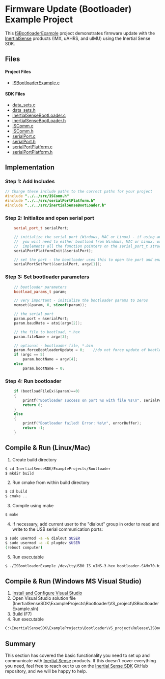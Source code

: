 # Firmware Update (Bootloader) Example Project

This [ISBootloaderExample](https://github.com/inertialsense/InertialSenseSDK/tree/release/ExampleProjects/Bootloader) project demonstrates firmware update with the <a href="https://inertialsense.com">InertialSense</a> products (IMX, uAHRS, and uIMU) using the Inertial Sense SDK.

## Files

#### Project Files

* [ISBootloaderExample.c](https://github.com/inertialsense/InertialSenseSDK/tree/release/ExampleProjects/Bootloader/ISBootloaderExample.c)

#### SDK Files

* [data_sets.c](https://github.com/inertialsense/InertialSenseSDK/tree/master/src/data_sets.c)
* [data_sets.h](https://github.com/inertialsense/InertialSenseSDK/tree/master/src/data_sets.h)
* [inertialSenseBootLoader.c](https://github.com/inertialsense/InertialSenseSDK/tree/master/src/inertialSenseBootLoader.c)
* [inertialSenseBootLoader.h](https://github.com/inertialsense/InertialSenseSDK/tree/master/src/inertialSenseBootLoader.h)
* [ISComm.c](https://github.com/inertialsense/InertialSenseSDK/tree/master/src/ISComm.c)
* [ISComm.h](https://github.com/inertialsense/InertialSenseSDK/tree/master/src/ISComm.h)
* [serialPort.c](https://github.com/inertialsense/InertialSenseSDK/tree/master/src/serialPort.c)
* [serialPort.h](https://github.com/inertialsense/InertialSenseSDK/tree/master/src/serialPort.h)
* [serialPortPlatform.c](https://github.com/inertialsense/InertialSenseSDK/tree/master/src/serialPortPlatform.c)
* [serialPortPlatform.h](https://github.com/inertialsense/InertialSenseSDK/tree/master/src/serialPortPlatform.h)


## Implementation

### Step 1: Add Includes

```C++
// Change these include paths to the correct paths for your project
#include "../../src/ISComm.h"
#include "../../src/serialPortPlatform.h"
#include "../../src/inertialSenseBootLoader.h"
```

### Step 2: Initialize and open serial port

```C++
	serial_port_t serialPort;

	// initialize the serial port (Windows, MAC or Linux) - if using an embedded system like Arduino,
	//  you will need to either bootload from Windows, MAC or Linux, or implement your own code that
	//  implements all the function pointers on the serial_port_t struct.
	serialPortPlatformInit(&serialPort);

	// set the port - the bootloader uses this to open the port and enable bootload mode, etc.
	serialPortSetPort(&serialPort, argv[1]);
```

### Step 3: Set bootloader parameters

```C++
	// bootloader parameters
	bootload_params_t param;

	// very important - initialize the bootloader params to zeros
	memset(&param, 0, sizeof(param));

	// the serial port
	param.port = &serialPort;
	param.baudRate = atoi(argv[2]);

	// the file to bootload, *.hex
	param.fileName = argv[3];

	// optional - bootloader file, *.bin
	param.forceBootloaderUpdate = 0;	//do not force update of bootloader
	if (argc == 5)
		param.bootName = argv[4];
	else
		param.bootName = 0;
```

### Step 4: Run bootloader

```C++
	if (bootloadFileEx(&param)==0)
	{
		printf("Bootloader success on port %s with file %s\n", serialPort.port, param.fileName);
		return 0;
	}
	else
	{
		printf("Bootloader failed! Error: %s\n", errorBuffer);
		return -1;
	}
```

## Compile & Run (Linux/Mac)

1. Create build directory
``` bash
$ cd InertialSenseSDK/ExampleProjects/Bootloader
$ mkdir build
```
2. Run cmake from within build directory
``` bash
$ cd build
$ cmake ..
```
3. Compile using make
 ``` bash
 $ make
 ```
4. If necessary, add current user to the "dialout" group in order to read and write to the USB serial communication ports:
```bash
$ sudo usermod -a -G dialout $USER
$ sudo usermod -a -G plugdev $USER
(reboot computer)
```
5. Run executable
``` bash
$ ./ISBootloaderExample /dev/ttyUSB0 IS_uINS-3.hex bootloader-SAMx70.bin
```
## Compile & Run (Windows MS Visual Studio)

1. [Install and Configure Visual Studio](../../software/SDK/#installing-and-configuring-visual-studio)
2. Open Visual Studio solution file (InertialSenseSDK\ExampleProjects\Bootloader\VS_project\ISBootloaderExample.sln)
3. Build (F7)
4. Run executable
``` bash
C:\InertialSenseSDK\ExampleProjects\Bootloader\VS_project\Release\ISBootloaderExample.exe COM3 IS_uINS-3.hex bootloader-SAMx70.bin
```

## Summary

This section has covered the basic functionality you need to set up and communicate with <a href="https://inertialsense.com">Inertial Sense</a> products.  If this doesn't cover everything you need, feel free to reach out to us on the <a href="https://github.com/inertialsense/InertialSenseSDK">Inertial Sense SDK</a> GitHub repository, and we will be happy to help.
